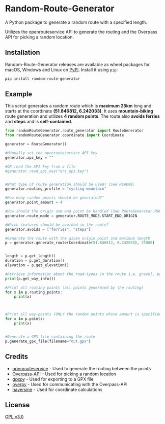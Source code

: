 # Random-Route-Generator

A Python package to generate a random route with a specified length.

Utilizes the openrouteservice API to generate the routing and the Overpass API for picking a random location. 

## Installation

Random-Route-Generator releases are available as wheel packages for macOS, Windows and Linux on [PyPI](https://pypi.org/project/random-route-generator/). Install it using `pip`:

```bash
pip install random-route-generator
```

## Example

This script generates a random route which is **maximum 25km** long and starts at the coordinate **(51.846812, 6.242033)**. It uses **mountain-biking** route generation and utilizes **4 random points**. The route also **avoids ferries** and **steps** and is **self-contained**.

```python
from randomRouteGenerator.route_generator import RouteGenerator
from randomRouteGenerator.coordinate import Coordinate

generator = RouteGenerator()

#Manually set the openrouteservice API key
generator.api_key = ""

#OR read the API key from a file
#generator.read_api_key("ors_api.key")


#What type of route generation should be used? (See README)
generator.routing_profile = "cycling-mountain"

#How many random points should be generated?"
generator.point_amount = 4

#How should the origin and end point be handled (See RouteGenerator.ROUTE_MODE)?
generator.route_mode = generator.ROUTE_MODE.START_END_ORIGIN

#Which features should be avoided in the route?
generator.avoids = ["ferries", "steps"]

#Generate the route with the given origin point and maximum length
p = generator.generate_route(Coordinate(51.846812, 6.242033), 25000)


length = p.get_length()
duration = p.get_duration()
elevation = p.get_elevation()

#Retrieve information about the road-types in the route i.e. gravel, paved, ...
print(p.get_way_info())

#Print all routing points (all points generated by the routing)
for x in p.routing_points:
	print(x)



#Print all way-points (ONLY the random points whose amount is specified in generator.point_amount)
for x in p.points:
	print(x)


#Generate a GPX file containing the route
p.generate_gpx_file(filename="out.gpx")
```


## Credits

* [openrouteservice](https://openrouteservice.org/) - Used to generate the routing between the points
* [Overpass-API](http://overpass-api.de/) - Used for picking a random location
* [gpxpy](https://github.com/tkrajina/gpxpy) - Used for exporting to a GPX file
* [overpy](https://pypi.org/project/overpy/) - Used for communicating with the Overpass-API
* [haversine](https://pypi.org/project/haversine/) - Used for coordinate calculations

## License

[GPL v3.0](https://github.com/oskarkraemer/youtubeWordFinder/blob/main/LICENSE)
